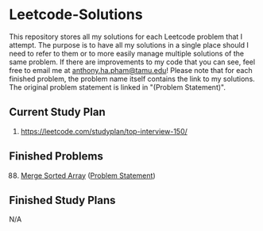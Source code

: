 # Leetcode-Solutions

This repository stores all my solutions for each Leetcode problem that I attempt. The purpose is to have all my solutions in a single place should I need to refer to them or to more easily manage multiple solutions of the same problem. If there are improvements to my code that you can see, feel free to email me at <a href="mailto:anthony.ha.pham@tamu.edu">anthony.ha.pham@tamu.edu</a>! Please note that for each finished problem, the problem name itself contains the link to my solutions. The original problem statement is linked in "(Problem Statement)".

## Current Study Plan

1. https://leetcode.com/studyplan/top-interview-150/

## Finished Problems

88. <a href="">Merge Sorted Array</a> (<a href="https://leetcode.com/problems/merge-sorted-array/description/?envType=study-plan-v2&envId=top-interview-150">Problem Statement</a>)

## Finished Study Plans

N/A
